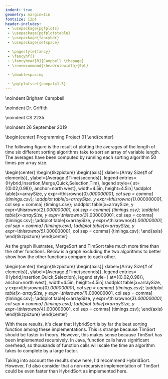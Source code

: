 ```yaml
---
indent: true
geometry: margin=1in
fontsize: 12pt
header-includes: 
 - \usepackage{pgfplots}
 - \usepackage{pgfplotstable}
 - \usepackage{fancyhdr}
 - \usepackage{setspace}

 - \pagestyle{fancy}
 - \fancyhf{}
 - \fancyhead[R]{Campbell \thepage}
 - \renewcommand{\headrulewidth}{0pt}
 
 - \doublespacing

 - \pgfplotsset{compat=1.5}
---
```

\noindent Brigham Campbell

\noindent Dr. Griffith

\noindent CS 2235

\noindent 26 September 2019

\begin{center}
Programming Project 01
\end{center}

The following figure is the result of plotting the averages of the length of time six different sorting algorithms take to sort an array of variable length. The averages have been computed by running each sorting algorithm 50 times per array size.

\begin{center}
  \begin{tikzpicture}
    \begin{axis}[
      xlabel={Array Size(\# of elements)},
      ylabel={Average $\Delta$Time(seconds)},
      legend entries={Hybrid,Insertion,Merge,Quick,Selection,Tim},
      legend style={
        at={(0.02,0.98)},
        anchor=north west},
      width=4.5in,
      height=4.5in]
      \addplot table[x=arraySize, y expr=\thisrowno{0}*.000000001, col sep = comma] {timings.csv};
      \addplot table[x=arraySize, y expr=\thisrowno{1}*.000000001, col sep = comma] {timings.csv};
      \addplot table[x=arraySize, y expr=\thisrowno{2}*.000000001, col sep = comma] {timings.csv};
      \addplot table[x=arraySize, y expr=\thisrowno{3}*.000000001, col sep = comma] {timings.csv};
      \addplot table[x=arraySize, y expr=\thisrowno{4}*.000000001, col sep = comma] {timings.csv};
      \addplot table[x=arraySize, y expr=\thisrowno{5}*.000000001, col sep = comma] {timings.csv};
    \end{axis}
  \end{tikzpicture}
\end{center}

As the graph illustrates, MergeSort and TimSort take much more time than the other functions. Below is a graph excluding the two algorithms to better show how the other functions compare to each other.

\begin{center}
  \begin{tikzpicture}
    \begin{axis}[
      xlabel={Array Size(\# of elements)},
      ylabel={Average $\Delta$Time(seconds)},
      legend entries={Hybrid,Insertion,Quick,Selection},
      legend style={
        at={(0.02,0.98)},
        anchor=north west},
      width=4.5in,
      height=4.5in]
      \addplot table[x=arraySize, y expr=\thisrowno{0}*.000000001, col sep = comma] {timings.csv};
      \addplot table[x=arraySize, y expr=\thisrowno{1}*.000000001, col sep = comma] {timings.csv};
      \addplot table[x=arraySize, y expr=\thisrowno{3}*.000000001, col sep = comma] {timings.csv};
      \addplot table[x=arraySize, y expr=\thisrowno{4}*.000000001, col sep = comma] {timings.csv};
    \end{axis}
  \end{tikzpicture}
\end{center}

With these results, it's clear that HybridSort is by far the best sorting function among these implementations. This is strange because TimSort should be faster in theory. However, this makes sense because TimSort has been implemented recursively. In Java, function calls have significant overhead, so thousands of function calls will scale the time an algorithm takes to complete by a large factor.

Taking into account the results show here, I'd recommend HybridSort. However, I'd also consider that a non-recursive implementation of TimSort could be even faster than HybridSort as implemented here. 
